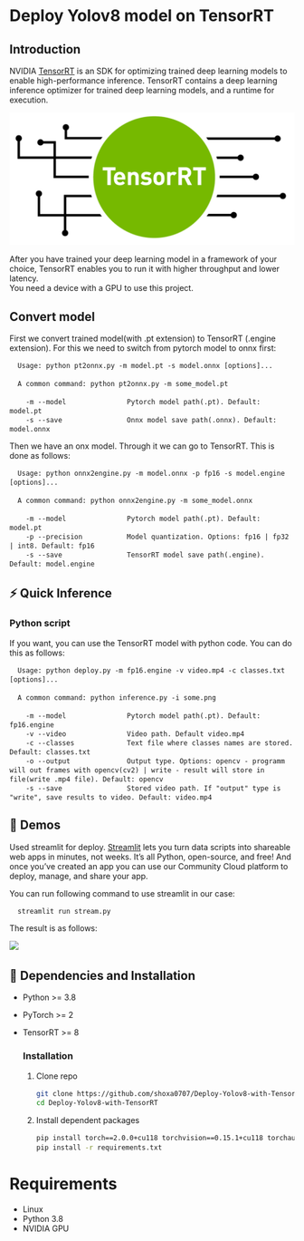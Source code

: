 # Deploy Yolov8 model on TensorRT

## Introduction

NVIDIA [TensorRT](https://docs.nvidia.com/deeplearning/tensorrt/quick-start-guide/index.html) is an SDK for optimizing trained deep learning models to enable high-performance inference. TensorRT contains a deep learning inference optimizer for trained deep learning models, and a runtime for execution.

<img src="images/tensorrt.png">

After you have trained your deep learning model in a framework of your choice, TensorRT enables you to run it with higher throughput and lower latency.<br>
You need a device with a GPU to use this project.

## Convert model

First we convert trained model(with .pt extension) to TensorRT (.engine extension). For this we need to switch from pytorch model to onnx first:

```console
  Usage: python pt2onnx.py -m model.pt -s model.onnx [options]...

  A common command: python pt2onnx.py -m some_model.pt

    -m --model               Pytorch model path(.pt). Default: model.pt
    -s --save                Onnx model save path(.onnx). Default: model.onnx
```

Then we have an onx model. Through it we can go to TensorRT. This is done as follows:

```console
  Usage: python onnx2engine.py -m model.onnx -p fp16 -s model.engine [options]...

  A common command: python onnx2engine.py -m some_model.onnx

    -m --model               Pytorch model path(.pt). Default: model.pt
    -p --precision           Model quantization. Options: fp16 | fp32 | int8. Default: fp16
    -s --save                TensorRT model save path(.engine). Default: model.engine
```

## ⚡ Quick Inference

### Python script

If you want, you can use the TensorRT model with python code. You can do this as follows:

```console
  Usage: python deploy.py -m fp16.engine -v video.mp4 -c classes.txt [options]...

  A common command: python inference.py -i some.png

    -m --model               Pytorch model path(.pt). Default: fp16.engine
    -v --video               Video path. Default video.mp4
    -c --classes             Text file where classes names are stored. Default: classes.txt
    -o --output              Output type. Options: opencv - programm will out frames with opencv(cv2) | write - result will store in file(write .mp4 file). Default: opencv
    -s --save                Stored video path. If "output" type is "write", save results to video. Default: video.mp4
```

## 👀 Demos

Used streamlit for deploy. [Streamlit](https://github.com/streamlit/streamlit) lets you turn data scripts into shareable web apps in minutes, not weeks. It’s all Python, open-source, and free! And once you’ve created an app you can use our Community Cloud platform to deploy, manage, and share your app.

You can run following command to use streamlit in our case:

```bash
  streamlit run stream.py
```

The result is as follows:

<img src="images/TensorRTDeploy.gif">

## 🔧 Dependencies and Installation

- Python >= 3.8
- PyTorch >= 2
- TensorRT >= 8

  ### Installation

  1. Clone repo

     ```bash
     git clone https://github.com/shoxa0707/Deploy-Yolov8-with-TensorRT.git
     cd Deploy-Yolov8-with-TensorRT
     ```

  1. Install dependent packages

     ```bash
     pip install torch==2.0.0+cu118 torchvision==0.15.1+cu118 torchaudio==2.0.1 --index-url https://download.pytorch.org/whl/cu118(for CUDA 11.8)
     pip install -r requirements.txt
     ```

# Requirements

- Linux
- Python 3.8
- NVIDIA GPU
